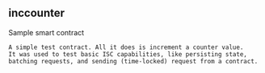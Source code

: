 ## inccounter

Sample smart contract

    A simple test contract. All it does is increment a counter value.
    It was used to test basic ISC capabilities, like persisting state,
    batching requests, and sending (time-locked) request from a contract.
